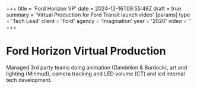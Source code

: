 +++
title = 'Ford Horizon VP'
date = 2024-12-16T09:55:48Z
draft = true
summary = 'Virtual Production for Ford Transit launch video'
[params]
  type = 'Tech Lead'
  client = 'Ford'
  agency = 'Imagination'
  year = '2020'
  video = ''
+++

# Ford Horizon Virtual Production

Managed 3rd party teams doing animation (Dandelion & Burdock), art and lighting (Minmud), camera tracking and LED volume (CT) and led internal tech development.
